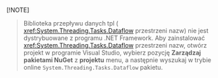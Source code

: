 [!NOTE]
> Biblioteka przepływu danych tpl ( <xref:System.Threading.Tasks.Dataflow> przestrzeni nazw) nie jest dystrybuowane z programu .NET Framework. Aby zainstalować <xref:System.Threading.Tasks.Dataflow> przestrzeni nazw, otwórz projekt w programie Visual Studio, wybierz pozycję **Zarządzaj pakietami NuGet** z **projektu** menu, a następnie wyszukaj w trybie online `System.Threading.Tasks.Dataflow` pakietu.

